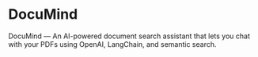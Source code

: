 # DocuMind
DocuMind — An AI-powered document search assistant that lets you chat with your PDFs using OpenAI, LangChain, and semantic search.
